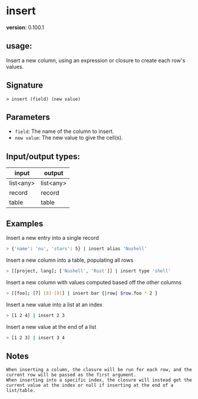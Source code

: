 # insert

**version**: 0.100.1

## **usage**:

Insert a new column, using an expression or closure to create each row's values.

## Signature

`> insert (field) (new value)`

## Parameters

- `field`: The name of the column to insert.
- `new value`: The new value to give the cell(s).

## Input/output types:

| input       | output      |
| ----------- | ----------- |
| list\<any\> | list\<any\> |
| record      | record      |
| table       | table       |

## Examples

Insert a new entry into a single record

```bash
> {'name': 'nu', 'stars': 5} | insert alias 'Nushell'
```

Insert a new column into a table, populating all rows

```bash
> [[project, lang]; ['Nushell', 'Rust']] | insert type 'shell'
```

Insert a new column with values computed based off the other columns

```bash
> [[foo]; [7] [8] [9]] | insert bar {|row| $row.foo * 2 }
```

Insert a new value into a list at an index

```bash
> [1 2 4] | insert 2 3
```

Insert a new value at the end of a list

```bash
> [1 2 3] | insert 3 4
```

## Notes

```text
When inserting a column, the closure will be run for each row, and the current row will be passed as the first argument.
When inserting into a specific index, the closure will instead get the current value at the index or null if inserting at the end of a list/table.
```
